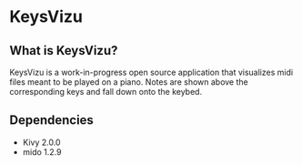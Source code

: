 # KeysVizu

## What is KeysVizu?

KeysVizu is a work-in-progress open source application that visualizes midi files meant to be played on a piano. Notes are shown above the corresponding keys and fall down onto the keybed.

## Dependencies
- Kivy 2.0.0
- mido 1.2.9

